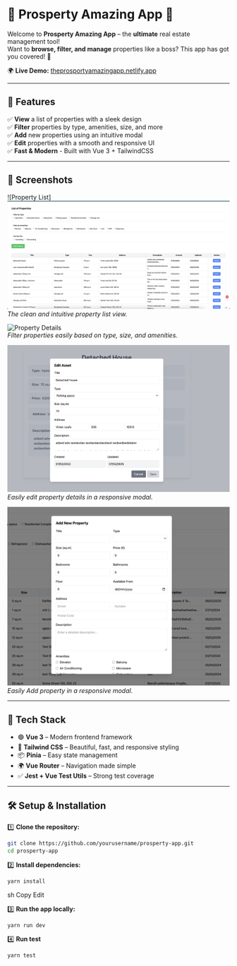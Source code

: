 # 🏡 Prosperty Amazing App 🚀

Welcome to **Prosperty Amazing App** – the **ultimate** real estate management tool!  
Want to **browse, filter, and manage** properties like a boss? This app has got you covered! 🎉

🌍 **Live Demo:** [theprosportyamazingapp.netlify.app](https://theprosportyamazingapp.netlify.app/)

---

## 🎯 Features

✅ **View** a list of properties with a sleek design  
✅ **Filter** properties by type, amenities, size, and more  
✅ **Add** new properties using an intuitive modal  
✅ **Edit** properties with a smooth and responsive UI  
✅ **Fast & Modern** - Built with Vue 3 + TailwindCSS

---

## 📸 Screenshots

![Property List] ![alt text](src/assets/screenshots/property-list.png)
_The clean and intuitive property list view._

![Property Details](src/assets/screenshots/property-details.pngg)  
_Filter properties easily based on type, size, and amenities._

![Edit Modal](src/assets/screenshots/edite.png)  
_Easily edit property details in a responsive modal._

![Add Modal](src/assets/screenshots/add.png)  
_Easily Add property in a responsive modal._

---

## 🚀 Tech Stack

- 🟢 **Vue 3** – Modern frontend framework
- 🎨 **Tailwind CSS** – Beautiful, fast, and responsive styling
- 📦 **Pinia** – Easy state management
- 🌍 **Vue Router** – Navigation made simple
- ✅ **Jest + Vue Test Utils** – Strong test coverage

---

## 🛠 Setup & Installation

1️⃣ **Clone the repository:**

```sh
git clone https://github.com/yourusername/prosperty-app.git
cd prosperty-app
```

2️⃣ **Install dependencies:**


```sh
yarn install

```



sh
Copy
Edit


3️⃣ **Run the app locally:**


```sh
yarn run dev

```

4️⃣ **Run test**


```sh
yarn test

```